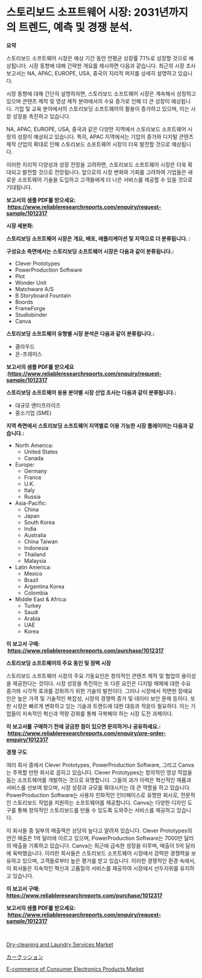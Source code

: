 <p><h1>스토리보드 소프트웨어 시장: 2031년까지의 트렌드, 예측 및 경쟁 분석.</h1></p><p><strong>요약</strong></p>
<p><p>스토리보드 소프트웨어 시장은 예상 기간 동안 연평균 성장률 7.1%로 성장할 것으로 예상됩니다. 시장 동향에 대해 간략한 개요를 제시하면 다음과 같습니다. 최근의 시장 조사 보고서는 NA, APAC, EUROPE, USA, 중국의 지리적 퍼지를 상세히 설명하고 있습니다.</p><p>시장 동향에 대해 간단히 설명하자면, 스토리보드 소프트웨어 시장은 계속해서 성장하고 있으며 콘텐츠 제작 및 영상 제작 분야에서의 수요 증가로 인해 더 큰 성장이 예상됩니다. 기업 및 교육 분야에서의 스토리보딩 소프트웨어의 활용이 증가하고 있으며, 이는 시장 성장을 촉진하고 있습니다.</p><p>NA, APAC, EUROPE, USA, 중국과 같은 다양한 지역에서 스토리보드 소프트웨어 시장의 성장이 예상되고 있습니다. 특히, APAC 지역에서는 기업의 증가와 디지털 콘텐츠 제작 산업의 확대로 인해 스토리보드 소프트웨어 시장이 더욱 발전할 것으로 예상됩니다.</p><p>이러한 지리적 다양성과 성장 전망을 고려하면, 스토리보드 소프트웨어 시장은 더욱 확대되고 발전할 것으로 전망됩니다. 앞으로의 시장 변화와 기회를 고려하여 기업들은 새로운 소프트웨어 기술을 도입하고 고객들에게 더 나은 서비스를 제공할 수 있을 것으로 기대됩니다.</p></p>
<p><strong>보고서의 샘플 PDF를 받으세요: &nbsp;<a href="https://www.reliableresearchreports.com/enquiry/request-sample/1012317">https://www.reliableresearchreports.com/enquiry/request-sample/1012317</a></strong></p>
<p><strong>시장 세분화:</strong></p>
<p><strong> 스토리보딩 소프트웨어 시장은 개요, 배포, 애플리케이션 및 지역으로 더 분류됩니다. :</strong></p>
<p><strong>구성요소 측면에서는 스토리보딩 소프트웨어 시장은 다음과 같이 분류됩니다.:</strong></p>
<p><ul><li>Clever Prototypes</li><li>PowerProduction Software</li><li>Plot</li><li>Wonder Unit</li><li>Matchware A/S</li><li>B Storyboard Fountain</li><li>Boords</li><li>FrameForge</li><li>Studiobinder</li><li>Canva</li></ul></p>
<p><strong> 스토리보딩 소프트웨어 유형별 시장 분석은 다음과 같이 분류됩니다.:</strong></p>
<p><ul><li>클라우드</li><li>온-프레미스</li></ul></p>
<p><strong>보고서의 샘플 PDF를 받으세요 :<a href="https://www.reliableresearchreports.com/enquiry/request-sample/1012317">https://www.reliableresearchreports.com/enquiry/request-sample/1012317</a></strong></p>
<p><strong> 스토리보딩 소프트웨어 응용 분야별 시장 산업 조사는 다음과 같이 분류됩니다.:</strong></p>
<p><ul><li>대규모 엔터프라이즈</li><li>중소기업 (SME)</li></ul></p>
<p><strong>지역 측면에서 스토리보딩 소프트웨어 지역별로 이용 가능한 시장 플레이어는 다음과 같습니다.:</strong></p>
<p><ul>
    <li>
        North America:
        <ul>
            <li>United States</li>
            <li>Canada</li>
        </ul>
    </li>
    <li>
        Europe:
        <ul>
            <li>Germany</li>
            <li>France</li>
            <li>U.K.</li>
            <li>Italy</li>
            <li>Russia</li>
        </ul>
    </li>
    <li>
        Asia-Pacific:
        <ul>
            <li>China</li>
            <li>Japan</li>
            <li>South Korea</li>
            <li>India</li>
            <li>Australia</li>
            <li>China Taiwan</li>
            <li>Indonesia</li>
            <li>Thailand</li>
            <li>Malaysia</li>
        </ul>
    </li>
    <li>
        Latin America:
        <ul>
            <li>Mexico</li>
            <li>Brazil</li>
            <li>Argentina Korea</li>
            <li>Colombia</li>
        </ul>
    </li>
    <li>
        Middle East & Africa:
        <ul>
            <li>Turkey</li>
            <li>Saudi</li>
            <li>Arabia</li>
            <li>UAE</li>
            <li>Korea</li>
        </ul>
    </li>
    </ul></p>
<p><strong>이 보고서 구매: &nbsp;<a href="https://www.reliableresearchreports.com/purchase/1012317">https://www.reliableresearchreports.com/purchase/1012317</a></strong></p>
<p><strong>스토리보딩 소프트웨어의 주요 동인 및 장벽 시장</strong></p>
<p><p>스토리보드 소프트웨어 시장의 주요 기동요인은 창의적인 콘텐츠 제작 및 협업의 용이성을 제공한다는 것이다. 시장 성장을 촉진하는 또 다른 요인은 디지털 매체에 대한 수요 증가와 시각적 효과를 강화하기 위한 기술의 발전이다. 그러나 시장에서 직면한 장애요인은 높은 가격 및 기술적인 복잡성, 시장의 경쟁력 증가 및 데이터 보안 문제 등이다. 또한 시장은 빠르게 변화하고 있는 기술과 트렌드에 대한 대응과 적응이 필요하다. 이는 기업들이 지속적인 혁신과 역량 강화를 통해 극복해야 하는 시장 도전 과제이다.</p></p>
<p><strong>이 보고서를 구매하기 전에 궁금한 점이 있으면 문의하거나 공유하세요.: &nbsp;<a href="https://www.reliableresearchreports.com/enquiry/pre-order-enquiry/1012317">https://www.reliableresearchreports.com/enquiry/pre-order-enquiry/1012317</a></strong></p>
<p><strong>경쟁 구도</strong></p>
<p><p>여러 회사 중에서 Clever Prototypes, PowerProduction Software, 그리고 Canva는 주목할 만한 회사로 꼽히고 있습니다. Clever Prototypes는 창의적인 영상 작업을 돕는 소프트웨어를 개발하는 것으로 유명합니다. 그들의 과거 이력은 혁신적인 제품과 서비스를 선보여 왔으며, 시장 성장과 규모를 확대시키는 데 큰 역할을 하고 있습니다. PowerProduction Software는 사용자 친화적인 인터페이스로 유명한 회사로, 전문적인 스토리보드 작업을 지원하는 소프트웨어를 제공합니다. Canva는 다양한 디자인 도구를 통해 창의적인 스토리보드를 만들 수 있도록 도와주는 서비스를 제공하고 있습니다.</p><p>이 회사들 중 일부의 매출액은 상당히 높다고 알려져 있습니다. Clever Prototypes의 연간 매출은 1억 달러에 이르고 있으며, PowerProduction Software는 7000만 달러의 매출을 기록하고 있습니다. Canva는 최근에 급속한 성장을 이루며, 매출이 5억 달러에 육박했습니다. 이러한 회사들은 스토리보드 소프트웨어 시장에서 강력한 경쟁력을 보유하고 있으며, 고객들로부터 높은 평가를 받고 있습니다. 이러한 경쟁적인 환경 속에서, 이 회사들은 지속적인 혁신과 고품질의 서비스를 제공하여 시장에서 선두지위를 유지하고 있습니다.</p></p>
<p><strong>이 보고서 구매: &nbsp; <a href="https://www.reliableresearchreports.com/purchase/1012317">https://www.reliableresearchreports.com/purchase/1012317</a></strong></p>
<p><strong>보고서의 샘플 PDF를 받으세요: &nbsp;<a href="https://www.reliableresearchreports.com/enquiry/request-sample/1012317">https://www.reliableresearchreports.com/enquiry/request-sample/1012317</a></strong><strong></strong></p>
<p>&nbsp;</p>
<p><p><a href="https://github.com/peachesmcdowel1/Market-Research-Report-List-1/blob/main/dry-cleaning-and-laundry-services-market.md">Dry-cleaning and Laundry Services Market</a></p><p><a href="https://medium.com/@pedrogers56456/%E6%AC%A1%E3%81%AE%E6%96%87%E7%AB%A0%E3%82%92%E6%97%A5%E6%9C%AC%E8%AA%9E%E3%81%AB%E7%BF%BB%E8%A8%B3%E3%81%97%E3%81%A6%E3%81%8F%E3%81%A0%E3%81%95%E3%81%84-2024%E5%B9%B4%E3%81%8B%E3%82%892030%E5%B9%B4%E3%81%BE%E3%81%A7%E3%81%AE%E8%87%AA%E5%8B%95%E8%BB%8A%E7%94%A8%E3%82%AF%E3%83%83%E3%82%B7%E3%83%A7%E3%83%B3%E5%B8%82%E5%A0%B4%E3%81%AE%E8%A6%8F%E6%A8%A1-cagr-%E3%83%88%E3%83%AC%E3%83%B3%E3%83%89-fc63859ee689">カークッション</a></p><p><a href="https://github.com/edytherolanlouisejk1miz0wig/Market-Research-Report-List-1/blob/main/e-commerce-of-consumer-electronics-products-market.md">E-commerce of Consumer Electronics Products Market</a></p></p>